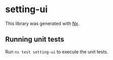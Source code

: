# setting-ui

This library was generated with [Nx](https://nx.dev).

## Running unit tests

Run `nx test setting-ui` to execute the unit tests.
